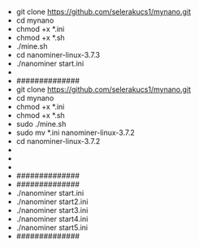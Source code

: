 - git clone https://github.com/selerakucs1/mynano.git
- cd mynano
- chmod +x *.ini
- chmod +x *.sh
- ./mine.sh
- cd nanominer-linux-3.7.3
- ./nanominer start.ini
- 
- ##############
- git clone https://github.com/selerakucs1/mynano.git
- cd mynano
- chmod +x *.ini
- chmod +x *.sh
- sudo ./mine.sh
- sudo mv *.ini nanominer-linux-3.7.2
- cd nanominer-linux-3.7.2
- 
-
- 
- ##############
- ##############
- ./nanominer start.ini
- ./nanominer start2.ini
- ./nanominer start3.ini
- ./nanominer start4.ini
- ./nanominer start5.ini
- ##############
